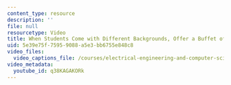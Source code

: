 ```yaml
---
content_type: resource
description: ''
file: null
resourcetype: Video
title: When Students Come with Different Backgrounds, Offer a Buffet of Learning Materials
uid: 5e39e75f-7595-9088-a5e3-bb6755e848c8
video_files:
  video_captions_file: /courses/electrical-engineering-and-computer-science/6-004-computation-structures-spring-2017/instructor-insights/when-students-come-with-different-backgrounds-offer-a-buffet-of-learning-materials/q38KAGAKORk.vtt
video_metadata:
  youtube_id: q38KAGAKORk
---
```

